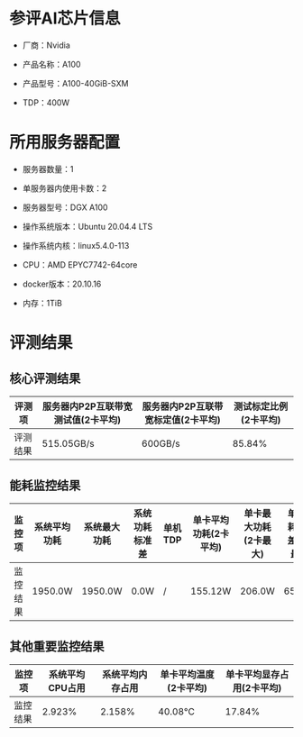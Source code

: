 # 参评AI芯片信息

* 厂商：Nvidia


* 产品名称：A100
* 产品型号：A100-40GiB-SXM
* TDP：400W

# 所用服务器配置

* 服务器数量：1


* 单服务器内使用卡数：2
* 服务器型号：DGX A100
* 操作系统版本：Ubuntu 20.04.4 LTS
* 操作系统内核：linux5.4.0-113
* CPU：AMD EPYC7742-64core
* docker版本：20.10.16
* 内存：1TiB

# 评测结果

## 核心评测结果

| 评测项  | 服务器内P2P互联带宽测试值(2卡平均) | 服务器内P2P互联带宽标定值(2卡平均) | 测试标定比例(2卡平均) |
| ---- | -------------- | -------------- | ------------ |
| 评测结果 | 515.05GB/s    | 600GB/s       | 85.84%        |

## 能耗监控结果

| 监控项  | 系统平均功耗  | 系统最大功耗  | 系统功耗标准差 | 单机TDP | 单卡平均功耗(2卡平均) | 单卡最大功耗(2卡最大) | 单卡功耗标准差(2卡最大) | 单卡TDP |
| ---- | ------- | ------- | ------- | ----- | ------------ | ------------ | ------------- | ----- |
| 监控结果 | 1950.0W | 1950.0W | 0.0W    | /     | 155.12W       | 206.0W       | 65.95W        | 400W  |

## 其他重要监控结果

| 监控项  | 系统平均CPU占用 | 系统平均内存占用 | 单卡平均温度(2卡平均) | 单卡平均显存占用(2卡平均) |
| ---- | --------- | -------- | ------------ | -------------- |
| 监控结果 | 2.923%    | 2.158%   | 40.08°C      | 17.84%        |
